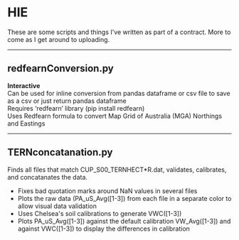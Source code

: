 # HIE
These are some scripts and things I've written as part of a contract. More to come as I get around to uploading.

***
## redfearnConversion.py
**Interactive**<br/>
Can be used for inline conversion from pandas dataframe or csv file to save as a csv or just return pandas dataframe<br/> 
Requires ‘redfearn’ library (pip install redfearn)<br/>
Uses Redfearn formula to convert Map Grid of Australia (MGA) Northings and Eastings<br/>

***
## TERNconcatanation.py
Finds all files that match CUP_S00_TERNHECT\*R.dat, validates, calibrates, and concatanates the data.<br/>
* Fixes bad quotation marks around NaN values in several files<br/>
* Plots the raw data (PA_uS_Avg(\[1-3\]) from each file in a separate color to allow visual data validation
* Uses Chelsea's soil calibrations to generate VWC(\[1-3\])<br/>
* Plots PA_uS_Avg(\[1-3\]) against the default calibration VW_Avg(\[1-3\]) and against VWC(\[1-3\]) to display the differences in calibration

